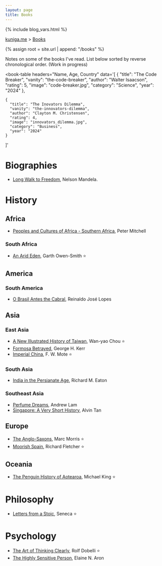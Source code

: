 ```yaml
---
layout: page
title: Books
---
```



{% include blog_vars.html %}

<script type="text/javascript" src="{{site.baseurl}}/js/components/books.js"></script>

<p>
  <a href="{{ site.url }}">kuniga.me</a> > <a href="{{ site.url }}/books">Books</a>
</p>

{% assign root = site.url | append: "/books" %}

Notes on some of the books I've read. List below sorted by reverse chronological order. (Work in progress)

<book-table
  headers="Name, Age, Country"
  data='[
    {
      "title": "The Code Breaker",
      "vanity": "the-code-breaker",
      "author": "Walter Isaacson",
      "rating": 5,
      "image": "code-breaker.jpg",
      "category": "Science",
      "year": "2024"
    },

    {
      "title": "The Inovators Dilemma",
      "vanity": "the-innovators-dilemma",
      "author": "Clayton M. Christensen",
      "rating": 4,
      "image": "innovators_dilemma.jpg",
      "category": "Business",
      "year": "2024"
    }

  ]'
>
</book-table>


# Biographies

* [Long Walk to Freedom]({{books}}/long-walk-to-freedom), Nelson Mandela.

# History

## Africa

* [Peoples and Cultures of Africa - Southern Africa]({{books}}/peoples-and-cultures-of-africa-southern), Peter Mitchell

### South Africa

* [An Arid Eden]({{books}}/an-arid-eden), Garth Owen-Smith ⭐

## America

### South America

* [O Brasil Antes the Cabral]({{books}}/brasil-antes-de-cabral), Reinaldo José Lopes

## Asia

### East Asia

* [A New Illustrated History of Taiwan]({{books}}/a-new-illustrated-history-of-taiwan), Wan-yao Chou ⭐
* [Formosa Betrayed]({{books}}/formosa-betrayed), George H. Kerr
* [Imperial China]({{books}}/imperial-china), F. W. Mote ⭐

### South Asia

* [India in the Persianate Age]({{books}}/india-in-the-persianate-age.html), Richard M. Eaton

### Southeast Asia

* [Perfume Dreams]({{books}}/perfume-dreams.html), Andrew Lam
* [Singapore: A Very Short History]({{books}}/singapore-a-very-short-history.html), Alvin Tan

## Europe

* [The Anglo-Saxons]({{books}}/the-anglo-saxons), Marc Morris ⭐
* [Moorish Spain]({{books}}/moorish-spain), Richard Fletcher ⭐

## Oceania

* [The Penguin History of Aotearoa]({{books}}/the-penguin-history-of-aotearoa.html), Michael King ⭐

# Philosophy

* [Letters from a Stoic]({{books}}/letters-from-a-stoic.html), Seneca ⭐

# Psychology

* [The Art of Thinking Clearly]({{books}}/the-art-of-thinking-clearly.html), Rolf Dobelli ⭐
* [The Highly Sensitive Person]({{books}}/the-highly-sensitive-person.html), Elaine N. Aron
